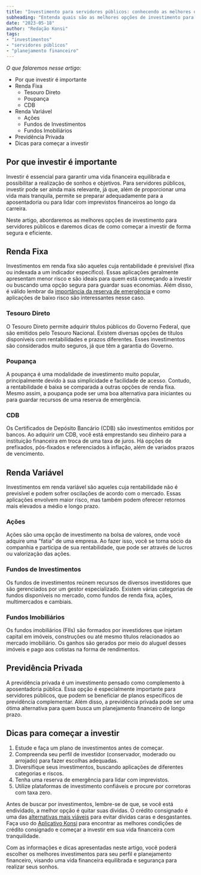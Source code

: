 ```yaml
---
title: "Investimento para servidores públicos: conhecendo as melhores opções"
subheading: "Entenda quais são as melhores opções de investimento para servidores públicos e como começar a investir de forma segura e eficiente."
date: "2023-05-18"
author: "Redação Konsi"
tags:
- "investimentos"
- "servidores públicos"
- "planejamento financeiro"
---
```


_O que falaremos nesse artigo:_
- Por que investir é importante
- Renda Fixa
  - Tesouro Direto
  - Poupança
  - CDB
- Renda Variável
  - Ações
  - Fundos de Investimentos
  - Fundos Imobiliários
- Previdência Privada
- Dicas para começar a investir

## Por que investir é importante

Investir é essencial para garantir uma vida financeira equilibrada e possibilitar a realização de sonhos e objetivos. Para servidores públicos, investir pode ser ainda mais relevante, já que, além de proporcionar uma vida mais tranquila, permite se preparar adequadamente para a aposentadoria ou para lidar com imprevistos financeiros ao longo da carreira.

Neste artigo, abordaremos as melhores opções de investimento para servidores públicos e daremos dicas de como começar a investir de forma segura e eficiente.

## Renda Fixa

Investimentos em renda fixa são aqueles cuja rentabilidade é previsível (fixa ou indexada a um indicador específico). Essas aplicações geralmente apresentam menor risco e são ideais para quem está começando a investir ou buscando uma opção segura para guardar suas economias. Além disso, é válido lembrar da [importância da reserva de emergência](https://konsi.com.br/postagens/a-importncia-da-reserva-de-emergncia-e-como-constru-la-com-inteligncia-financeira.md) e como aplicações de baixo risco são interessantes nesse caso.

### Tesouro Direto

O Tesouro Direto permite adquirir títulos públicos do Governo Federal, que são emitidos pelo Tesouro Nacional. Existem diversas opções de títulos disponíveis com rentabilidades e prazos diferentes. Esses investimentos são considerados muito seguros, já que têm a garantia do Governo.

### Poupança

A poupança é uma modalidade de investimento muito popular, principalmente devido à sua simplicidade e facilidade de acesso. Contudo, a rentabilidade é baixa se comparada a outras opções de renda fixa. Mesmo assim, a poupança pode ser uma boa alternativa para iniciantes ou para guardar recursos de uma reserva de emergência.

### CDB

Os Certificados de Depósito Bancário (CDB) são investimentos emitidos por bancos. Ao adquirir um CDB, você está emprestando seu dinheiro para a instituição financeira em troca de uma taxa de juros. Há opções de prefixados, pós-fixados e referenciados à inflação, além de variados prazos de vencimento.

## Renda Variável

Investimentos em renda variável são aqueles cuja rentabilidade não é previsível e podem sofrer oscilações de acordo com o mercado. Essas aplicações envolvem maior risco, mas também podem oferecer retornos mais elevados a médio e longo prazo.

### Ações

Ações são uma opção de investimento na bolsa de valores, onde você adquire uma "fatia" de uma empresa. Ao fazer isso, você se torna sócio da companhia e participa de sua rentabilidade, que pode ser através de lucros ou valorização das ações.

### Fundos de Investimentos

Os fundos de investimentos reúnem recursos de diversos investidores que são gerenciados por um gestor especializado. Existem várias categorias de fundos disponíveis no mercado, como fundos de renda fixa, ações, multimercados e cambiais.

### Fundos Imobiliários

Os fundos imobiliários (FIIs) são formados por investidores que injetam capital em imóveis, construções ou até mesmo títulos relacionados ao mercado imobiliário. Os ganhos são gerados por meio do aluguel desses imóveis e pago aos cotistas na forma de rendimentos.

## Previdência Privada

A previdência privada é um investimento pensado como complemento à aposentadoria pública. Essa opção é especialmente importante para servidores públicos, que podem se beneficiar de planos específicos de previdência complementar. Além disso, a previdência privada pode ser uma ótima alternativa para quem busca um planejamento financeiro de longo prazo.

## Dicas para começar a investir

1. Estude e faça um plano de investimentos antes de começar.
2. Compreenda seu perfil de investidor (conservador, moderado ou arrojado) para fazer escolhas adequadas.
3. Diversifique seus investimentos, buscando aplicações de diferentes categorias e riscos.
4. Tenha uma reserva de emergência para lidar com imprevistos.
5. Utilize plataformas de investimento confiáveis e procure por corretoras com taxa zero.

Antes de buscar por investimentos, lembre-se de que, se você está endividado, a melhor opção é quitar suas dívidas. O crédito consignado é uma das [alternativas mais viáveis](https://konsi.com.br/postagens/5-motivos-para-escolher-o-credito-consignado-publico.md) para evitar dívidas caras e desgastantes. Faça uso do [Aplicativo Konsi](https://konsi.com.br/download) para encontrar as melhores condições de crédito consignado e começar a investir em sua vida financeira com tranquilidade.

Com as informações e dicas apresentadas neste artigo, você poderá escolher os melhores investimentos para seu perfil e planejamento financeiro, visando uma vida financeira equilibrada e segurança para realizar seus sonhos.